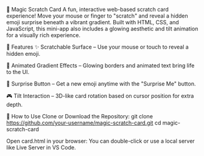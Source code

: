 🎉 Magic Scratch Card
A fun, interactive web-based scratch card experience! Move your mouse or finger to "scratch" and reveal a hidden emoji surprise beneath a vibrant gradient. Built with HTML, CSS, and JavaScript, this mini-app also includes a glowing aesthetic and tilt animation for a visually rich experience.

🧩 Features
✨ Scratchable Surface – Use your mouse or touch to reveal a hidden emoji.

🌈 Animated Gradient Effects – Glowing borders and animated text bring life to the UI.

🎁 Surprise Button – Get a new emoji anytime with the "Surprise Me" button.

🎮 Tilt Interaction – 3D-like card rotation based on cursor position for extra depth.

🚀 How to Use
Clone or Download the Repository:
git clone https://github.com/your-username/magic-scratch-card.git
cd magic-scratch-card

Open card.html in your browser:
You can double-click or use a local server like Live Server in VS Code.
